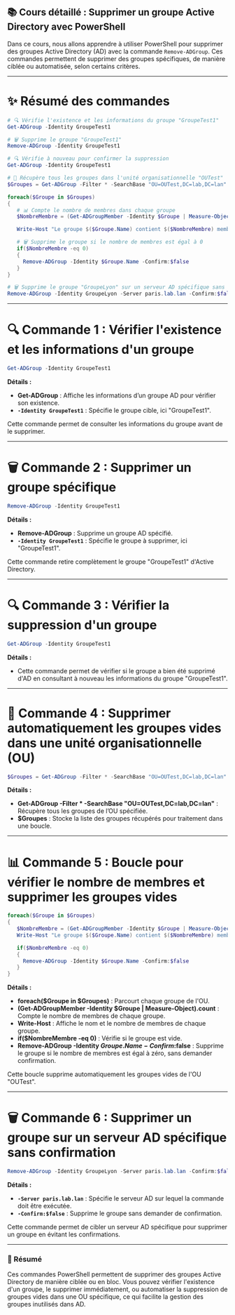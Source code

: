 ## 📚 Cours détaillé : Supprimer un groupe Active Directory avec PowerShell

Dans ce cours, nous allons apprendre à utiliser PowerShell pour supprimer des groupes Active Directory (AD) avec la commande `Remove-ADGroup`. Ces commandes permettent de supprimer des groupes spécifiques, de manière ciblée ou automatisée, selon certains critères.

---

# ✨ Résumé des commandes

```powershell
# 🔍 Vérifie l'existence et les informations du groupe "GroupeTest1"
Get-ADGroup -Identity GroupeTest1

# 🗑️ Supprime le groupe "GroupeTest1"
Remove-ADGroup -Identity GroupeTest1

# 🔍 Vérifie à nouveau pour confirmer la suppression
Get-ADGroup -Identity GroupeTest1

# 🔄 Récupère tous les groupes dans l'unité organisationnelle "OUTest"
$Groupes = Get-ADGroup -Filter * -SearchBase "OU=OUTest,DC=lab,DC=lan"

foreach($Groupe in $Groupes)
{
   # 📊 Compte le nombre de membres dans chaque groupe
   $NombreMembre = (Get-ADGroupMember -Identity $Groupe | Measure-Object).count

   Write-Host "Le groupe $($Groupe.Name) contient $($NombreMembre) membre(s)"

   # 🗑️ Supprime le groupe si le nombre de membres est égal à 0
   if($NombreMembre -eq 0)
   {
     Remove-ADGroup -Identity $Groupe.Name -Confirm:$false
   }
}

# 🗑️ Supprime le groupe "GroupeLyon" sur un serveur AD spécifique sans confirmation
Remove-ADGroup -Identity GroupeLyon -Server paris.lab.lan -Confirm:$false
```

---

# 🔍 Commande 1 : Vérifier l'existence et les informations d'un groupe

```powershell
Get-ADGroup -Identity GroupeTest1
```

**Détails :**
- **Get-ADGroup** : Affiche les informations d’un groupe AD pour vérifier son existence.
- **`-Identity GroupeTest1`** : Spécifie le groupe cible, ici "GroupeTest1".

Cette commande permet de consulter les informations du groupe avant de le supprimer.

---

# 🗑️ Commande 2 : Supprimer un groupe spécifique

```powershell
Remove-ADGroup -Identity GroupeTest1
```

**Détails :**
- **Remove-ADGroup** : Supprime un groupe AD spécifié.
- **`-Identity GroupeTest1`** : Spécifie le groupe à supprimer, ici "GroupeTest1".

Cette commande retire complètement le groupe "GroupeTest1" d'Active Directory.

---

# 🔍 Commande 3 : Vérifier la suppression d'un groupe

```powershell
Get-ADGroup -Identity GroupeTest1
```

**Détails :**
- Cette commande permet de vérifier si le groupe a bien été supprimé d'AD en consultant à nouveau les informations du groupe "GroupeTest1".

---

# 🔄 Commande 4 : Supprimer automatiquement les groupes vides dans une unité organisationnelle (OU)

```powershell
$Groupes = Get-ADGroup -Filter * -SearchBase "OU=OUTest,DC=lab,DC=lan"
```

**Détails :**
- **Get-ADGroup -Filter * -SearchBase "OU=OUTest,DC=lab,DC=lan"** : Récupère tous les groupes de l’OU spécifiée.
- **$Groupes** : Stocke la liste des groupes récupérés pour traitement dans une boucle.

---

# 📊 Commande 5 : Boucle pour vérifier le nombre de membres et supprimer les groupes vides

```powershell
foreach($Groupe in $Groupes)
{
   $NombreMembre = (Get-ADGroupMember -Identity $Groupe | Measure-Object).count
   Write-Host "Le groupe $($Groupe.Name) contient $($NombreMembre) membre(s)"

   if($NombreMembre -eq 0)
   {
     Remove-ADGroup -Identity $Groupe.Name -Confirm:$false
   }
}
```

**Détails :**
- **foreach($Groupe in $Groupes)** : Parcourt chaque groupe de l'OU.
- **(Get-ADGroupMember -Identity $Groupe | Measure-Object).count** : Compte le nombre de membres de chaque groupe.
- **Write-Host** : Affiche le nom et le nombre de membres de chaque groupe.
- **if($NombreMembre -eq 0)** : Vérifie si le groupe est vide.
- **Remove-ADGroup -Identity $Groupe.Name -Confirm:$false** : Supprime le groupe si le nombre de membres est égal à zéro, sans demander confirmation.

Cette boucle supprime automatiquement les groupes vides de l'OU "OUTest".

---

# 🗑️ Commande 6 : Supprimer un groupe sur un serveur AD spécifique sans confirmation

```powershell
Remove-ADGroup -Identity GroupeLyon -Server paris.lab.lan -Confirm:$false
```

**Détails :**
- **`-Server paris.lab.lan`** : Spécifie le serveur AD sur lequel la commande doit être exécutée.
- **`-Confirm:$false`** : Supprime le groupe sans demander de confirmation.

Cette commande permet de cibler un serveur AD spécifique pour supprimer un groupe en évitant les confirmations.

---

### 📝 Résumé

Ces commandes PowerShell permettent de supprimer des groupes Active Directory de manière ciblée ou en bloc. Vous pouvez vérifier l'existence d'un groupe, le supprimer immédiatement, ou automatiser la suppression de groupes vides dans une OU spécifique, ce qui facilite la gestion des groupes inutilisés dans AD.
